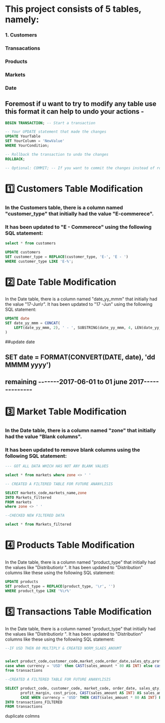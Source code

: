 # This project consists of 5 tables, namely:

### 1. Customers 
### Transacations
### Products
### Markets
### Date

## Foremost if u want to try to modify any table use this format it can help to undo your actions -
```sql
BEGIN TRANSACTION; -- Start a transaction

-- Your UPDATE statement that made the changes
UPDATE YourTable
SET YourColumn = 'NewValue'
WHERE YourCondition;

-- Rollback the transaction to undo the changes
ROLLBACK;

-- Optional: COMMIT; -- If you want to commit the changes instead of rolling them back

```
# :one: Customers Table Modification

### In the Customers table, there is a column named "customer_type" that initially had the value "E-commerece".

### It has been updated to "E - Commerece" using the following SQL statement:



```sql
select * from customers

UPDATE customers
SET customer_type = REPLACE(customer_type, 'E-', 'E - ')
WHERE customer_type LIKE 'E-%';
```
# :two: Date Table Modification
In the Date table, there is a column named "date_yy_mmm" that initially had the value "17-Jun\r". It has been updated to "17 -Jun" using the following SQL statement:

```sql
UPDATE date
SET date_yy_mmm = CONCAT(
    LEFT(date_yy_mmm, 2), ' - ', SUBSTRING(date_yy_mmm, 4, LEN(date_yy_mmm) - 5)
)
```
##update date
 ## SET date = FORMAT(CONVERT(DATE, date), 'dd MMMM yyyy')
## remaining -------2017-06-01 to 01 june 2017--------------



# :three: Market Table Modification
### In the Date table, there is a column named "zone" that initially had the value "Blank columns". 

### It has been updated to remove blank columns using the following SQL statement:

```sql
--- GOT ALL DATA WHICH HAS NOT ANY BLANK VALUES

select * from markets where zone <> ' '

-- CREATED A FILTERED TABLE FOR FUTURE ANANYLISIS

SELECT markets_code,markets_name,zone
INTO Markets_filtered
FROM markets
where zone <> ' '

--CHECKED NEW FILTERED DATA 

select * from Markets_filtered
```


# :four: Products Table Modification
In the Date table, there is a column named "product_type" that initially had the values like "Distribution\r ". It has been updated to "Distribution" columns like these using the following SQL statement:

```sql
UPDATE products
SET product_type = REPLACE(product_type, '\r', '')
WHERE product_type LIKE '%\r%'
```

# :five: Transactions Table Modification
In the Date table, there is a column named "product_type" that initially had the values like "Distribution\r ". It has been updated to "Distribution" columns like these using the following SQL statement:

```sql
--IF USD THEN 80 MULTIPLY & CREATED NORM_SLAES_ANOUMT


select product_code,customer_code,market_code,order_date,sales_qty,profit_margin_percentage,profit_margin,cost_price,cast(sales_amount as int) as sales_amount_new ,currency,
case when currency = 'USD' then CAST(sales_amount * 80 AS INT) else cast(sales_amount as int)  end as norm_sales_amount 
from transactions

--CREATED A FILTERED TABLE FOR FUTURE ANANYLISIS

SELECT product_code, customer_code, market_code, order_date, sales_qty, profit_margin_percentage,
       profit_margin, cost_price, CAST(sales_amount AS INT) AS sales_amount_new, currency,
       CASE WHEN currency = 'USD' THEN CAST(sales_amount * 80 AS INT) ELSE CAST(sales_amount AS INT) END AS norm_sales_amount
INTO transactions_FILTERED
FROM transactions


```
duplicate colmns



